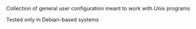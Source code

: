 Collection of general user configuration meant to work with Unix programs

Tested only in Debian-based systems
